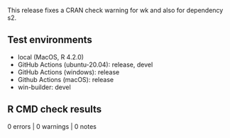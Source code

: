 
This release fixes a CRAN check warning for wk and also for dependency s2.

## Test environments

* local (MacOS, R 4.2.0)
* GitHub Actions (ubuntu-20.04): release, devel
* GitHub Actions (windows): release
* Github Actions (macOS): release
* win-builder: devel

## R CMD check results

0 errors | 0 warnings | 0 notes

